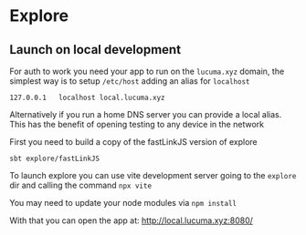 # Explore

## Launch on local development

For auth to work you need your app to run on the `lucuma.xyz` domain, the simplest way
is to setup `/etc/host` adding an alias for `localhost`

```
127.0.0.1   localhost local.lucuma.xyz
```

Alternatively if you run a home DNS server you can provide a local alias. This has the benefit
of opening testing to any device in the network

First you need to build a copy of the fastLinkJS version of explore
```
sbt explore/fastLinkJS
```

To launch explore you can use vite development server going to the `explore` dir and 
calling the command `npx vite`

You may need to update your node modules via `npm install`

With that you can open the app at:
http://local.lucuma.xyz:8080/
